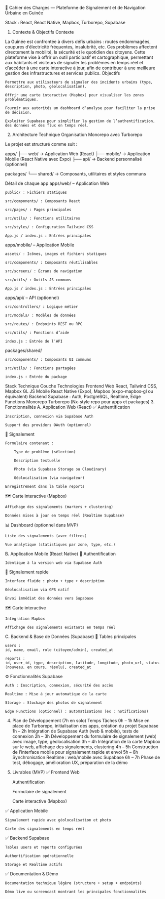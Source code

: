 📑 Cahier des Charges — Plateforme de Signalement et de Navigation Urbaine en Guinée

Stack : React, React Native, Mapbox, Turborepo, Supabase
1. Contexte & Objectifs
Contexte

La Guinée est confrontée à divers défis urbains : routes endommagées, coupures d’électricité fréquentes, insalubrité, etc. Ces problèmes affectent directement la mobilité, la sécurité et le quotidien des citoyens.
Cette plateforme vise à offrir un outil participatif et cartographique, permettant aux habitants et visiteurs de signaler les problèmes en temps réel et d’accéder à une carte interactive à jour, afin de contribuer à une meilleure gestion des infrastructures et services publics.
Objectifs

    Permettre aux utilisateurs de signaler des incidents urbains (type, description, photo, géolocalisation).

    Offrir une carte interactive (Mapbox) pour visualiser les zones problématiques.

    Fournir aux autorités un dashboard d’analyse pour faciliter la prise de décision.

    Exploiter Supabase pour simplifier la gestion de l’authentification, des données et des flux en temps réel.

2. Architecture Technique
Organisation Monorepo avec Turborepo

Le projet est structuré comme suit :

apps/
├── web/           → Application Web (React)
├── mobile/        → Application Mobile (React Native avec Expo)
├── api/           → Backend personnalisé (optionnel)

packages/
└── shared/        → Composants, utilitaires et styles communs

Détail de chaque app
apps/web/ – Application Web

    public/ : Fichiers statiques

    src/components/ : Composants React

    src/pages/ : Pages principales

    src/utils/ : Fonctions utilitaires

    src/styles/ : Configuration Tailwind CSS

    App.js / index.js : Entrées principales

apps/mobile/ – Application Mobile

    assets/ : Icônes, images et fichiers statiques

    src/components/ : Composants réutilisables

    src/screens/ : Écrans de navigation

    src/utils/ : Outils JS communs

    App.js / index.js : Entrées principales

apps/api/ – API (optionnel)

    src/controllers/ : Logique métier

    src/models/ : Modèles de données

    src/routes/ : Endpoints REST ou RPC

    src/utils/ : Fonctions d’aide

    index.js : Entrée de l’API

packages/shared/

    src/components/ : Composants UI communs

    src/utils/ : Fonctions partagées

    index.js : Entrée du package

Stack Technique
Couche	Technologies
Frontend Web	React, Tailwind CSS, Mapbox GL JS
Mobile	React Native (Expo), Mapbox (expo-mapbox-gl ou équivalent)
Backend	Supabase : Auth, PostgreSQL, Realtime, Edge Functions
Monorepo	Turborepo (Nx-style repo pour apps et packages)
3. Fonctionnalités
A. Application Web (React)
✅ Authentification

    Inscription, connexion via Supabase Auth

    Support des providers OAuth (optionnel)

📝 Signalement

    Formulaire contenant :

        Type de problème (sélection)

        Description textuelle

        Photo (via Supabase Storage ou Cloudinary)

        Géolocalisation (via navigateur)

    Enregistrement dans la table reports

🗺️ Carte interactive (Mapbox)

    Affichage des signalements (markers + clustering)

    Données mises à jour en temps réel (Realtime Supabase)

📊 Dashboard (optionnel dans MVP)

    Liste des signalements (avec filtres)

    Vue analytique (statistiques par zone, type, etc.)

B. Application Mobile (React Native)
🔐 Authentification

    Identique à la version web via Supabase Auth

📸 Signalement rapide

    Interface fluide : photo + type + description

    Géolocalisation via GPS natif

    Envoi immédiat des données vers Supabase

🗺️ Carte interactive

    Intégration Mapbox

    Affichage des signalements existants en temps réel

C. Backend & Base de Données (Supabase)
📂 Tables principales

    users :
    id, name, email, role (citoyen/admin), created_at

    reports :
    id, user_id, type, description, latitude, longitude, photo_url, status (nouveau, en cours, résolu), created_at

⚙️ Fonctionnalités Supabase

    Auth : Inscription, connexion, sécurité des accès

    Realtime : Mise à jour automatique de la carte

    Storage : Stockage des photos de signalement

    Edge Functions (optionnel) : automatisations (ex : notifications)

4. Plan de Développement (7h en solo)
Temps	Tâches
0h – 1h	Mise en place de Turborepo, initialisation des apps, création du projet Supabase
1h – 2h	Intégration de Supabase Auth (web & mobile), tests de connexion
2h – 3h	Développement du formulaire de signalement (web) avec image, type, géolocalisation
3h – 4h	Intégration de la carte Mapbox sur le web, affichage des signalements, clustering
4h – 5h	Construction de l’interface mobile pour signalement rapide et envoi
5h – 6h	Synchronisation Realtime : web/mobile avec Supabase
6h – 7h	Phase de test, débogage, amélioration UX, préparation de la démo
5. Livrables (MVP)
✅ Frontend Web

    Authentification

    Formulaire de signalement

    Carte interactive (Mapbox)

✅ Application Mobile

    Signalement rapide avec géolocalisation et photo

    Carte des signalements en temps réel

✅ Backend Supabase

    Tables users et reports configurées

    Authentification opérationnelle

    Storage et Realtime actifs

✅ Documentation & Démo

    Documentation technique légère (structure + setup + endpoints)

    Démo live ou screencast montrant les principales fonctionnalités